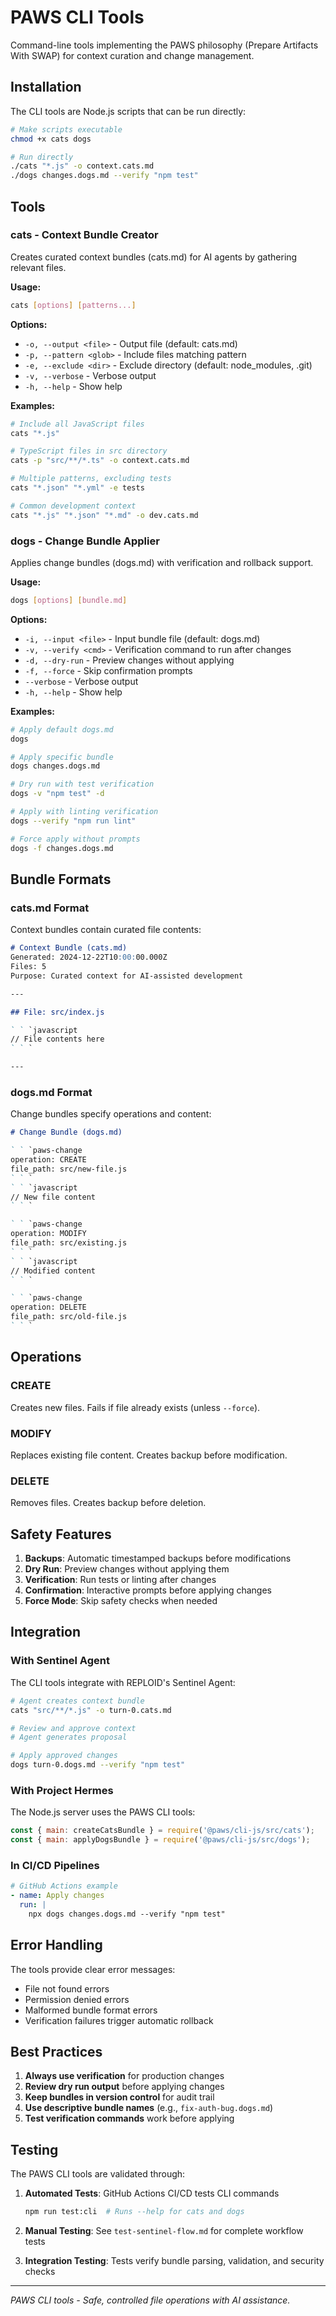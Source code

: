 # PAWS CLI Tools

Command-line tools implementing the PAWS philosophy (Prepare Artifacts With SWAP) for context curation and change management.

## Installation

The CLI tools are Node.js scripts that can be run directly:

```bash
# Make scripts executable
chmod +x cats dogs

# Run directly
./cats "*.js" -o context.cats.md
./dogs changes.dogs.md --verify "npm test"
```

## Tools

### cats - Context Bundle Creator

Creates curated context bundles (cats.md) for AI agents by gathering relevant files.

**Usage:**
```bash
cats [options] [patterns...]
```

**Options:**
- `-o, --output <file>` - Output file (default: cats.md)
- `-p, --pattern <glob>` - Include files matching pattern
- `-e, --exclude <dir>` - Exclude directory (default: node_modules, .git)
- `-v, --verbose` - Verbose output
- `-h, --help` - Show help

**Examples:**
```bash
# Include all JavaScript files
cats "*.js"

# TypeScript files in src directory
cats -p "src/**/*.ts" -o context.cats.md

# Multiple patterns, excluding tests
cats "*.json" "*.yml" -e tests

# Common development context
cats "*.js" "*.json" "*.md" -o dev.cats.md
```

### dogs - Change Bundle Applier

Applies change bundles (dogs.md) with verification and rollback support.

**Usage:**
```bash
dogs [options] [bundle.md]
```

**Options:**
- `-i, --input <file>` - Input bundle file (default: dogs.md)
- `-v, --verify <cmd>` - Verification command to run after changes
- `-d, --dry-run` - Preview changes without applying
- `-f, --force` - Skip confirmation prompts
- `--verbose` - Verbose output
- `-h, --help` - Show help

**Examples:**
```bash
# Apply default dogs.md
dogs

# Apply specific bundle
dogs changes.dogs.md

# Dry run with test verification
dogs -v "npm test" -d

# Apply with linting verification
dogs --verify "npm run lint"

# Force apply without prompts
dogs -f changes.dogs.md
```

## Bundle Formats

### cats.md Format

Context bundles contain curated file contents:

```markdown
# Context Bundle (cats.md)
Generated: 2024-12-22T10:00:00.000Z
Files: 5
Purpose: Curated context for AI-assisted development

---

## File: src/index.js

` ` `javascript
// File contents here
` ` `

---
```

### dogs.md Format

Change bundles specify operations and content:

```markdown
# Change Bundle (dogs.md)

` ` `paws-change
operation: CREATE
file_path: src/new-file.js
` ` `
` ` `javascript
// New file content
` ` `

` ` `paws-change
operation: MODIFY
file_path: src/existing.js
` ` `
` ` `javascript
// Modified content
` ` `

` ` `paws-change
operation: DELETE
file_path: src/old-file.js
` ` `
```

## Operations

### CREATE
Creates new files. Fails if file already exists (unless `--force`).

### MODIFY
Replaces existing file content. Creates backup before modification.

### DELETE
Removes files. Creates backup before deletion.

## Safety Features

1. **Backups**: Automatic timestamped backups before modifications
2. **Dry Run**: Preview changes without applying them
3. **Verification**: Run tests or linting after changes
4. **Confirmation**: Interactive prompts before applying changes
5. **Force Mode**: Skip safety checks when needed

## Integration

### With Sentinel Agent

The CLI tools integrate with REPLOID's Sentinel Agent:

```bash
# Agent creates context bundle
cats "src/**/*.js" -o turn-0.cats.md

# Review and approve context
# Agent generates proposal

# Apply approved changes
dogs turn-0.dogs.md --verify "npm test"
```

### With Project Hermes

The Node.js server uses the PAWS CLI tools:

```javascript
const { main: createCatsBundle } = require('@paws/cli-js/src/cats');
const { main: applyDogsBundle } = require('@paws/cli-js/src/dogs');
```

### In CI/CD Pipelines

```yaml
# GitHub Actions example
- name: Apply changes
  run: |
    npx dogs changes.dogs.md --verify "npm test"
```

## Error Handling

The tools provide clear error messages:

- File not found errors
- Permission denied errors
- Malformed bundle format errors
- Verification failures trigger automatic rollback

## Best Practices

1. **Always use verification** for production changes
2. **Review dry run output** before applying changes
3. **Keep bundles in version control** for audit trail
4. **Use descriptive bundle names** (e.g., `fix-auth-bug.dogs.md`)
5. **Test verification commands** work before applying

## Testing

The PAWS CLI tools are validated through:

1. **Automated Tests**: GitHub Actions CI/CD tests CLI commands
   ```bash
   npm run test:cli  # Runs --help for cats and dogs
   ```

2. **Manual Testing**: See `test-sentinel-flow.md` for complete workflow tests

3. **Integration Testing**: Tests verify bundle parsing, validation, and security checks

---

*PAWS CLI tools - Safe, controlled file operations with AI assistance.*